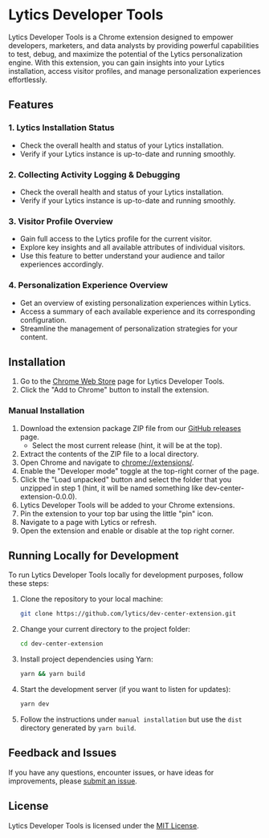 # Lytics Developer Tools

<!-- ![Lytics Developer Tools Logo](https://example.com/lytics-developer-tools-logo.png) -->

Lytics Developer Tools is a Chrome extension designed to empower developers, marketers, and data analysts by providing powerful capabilities to test, debug, and maximize the potential of the Lytics personalization engine. With this extension, you can gain insights into your Lytics installation, access visitor profiles, and manage personalization experiences effortlessly.

## Features

### 1. Lytics Installation Status
- Check the overall health and status of your Lytics installation.
- Verify if your Lytics instance is up-to-date and running smoothly.

### 2. Collecting Activity Logging & Debugging
- Check the overall health and status of your Lytics installation.
- Verify if your Lytics instance is up-to-date and running smoothly.

### 3. Visitor Profile Overview
- Gain full access to the Lytics profile for the current visitor.
- Explore key insights and all available attributes of individual visitors.
- Use this feature to better understand your audience and tailor experiences accordingly.

### 4. Personalization Experience Overview
- Get an overview of existing personalization experiences within Lytics.
- Access a summary of each available experience and its corresponding configuration.
- Streamline the management of personalization strategies for your content.

## Installation

1. Go to the [Chrome Web Store](https://chromewebstore.google.com/detail/lytics-dev-tools/jhdkpndomcenhmbkcnfjmdccfmlmjfgl) page for Lytics Developer Tools.
2. Click the "Add to Chrome" button to install the extension.

### Manual Installation

1. Download the extension package ZIP file from our [GitHub releases](https://github.com/lytics/dev-center-extension/releases) page.
   - Select the most current release (hint, it will be at the top). 
2. Extract the contents of the ZIP file to a local directory.
3. Open Chrome and navigate to [chrome://extensions/](chrome://extensions/).
4. Enable the "Developer mode" toggle at the top-right corner of the page.
5. Click the "Load unpacked" button and select the folder that you unzipped in step 1 (hint, it will be named something like dev-center-extension-0.0.0).
6. Lytics Developer Tools will be added to your Chrome extensions.
7. Pin the extension to your top bar using the little "pin" icon.
8. Navigate to a page with Lytics or refresh.
9. Open the extension and enable or disable at the top right corner.

## Running Locally for Development

To run Lytics Developer Tools locally for development purposes, follow these steps:

1. Clone the repository to your local machine:

    ```bash
    git clone https://github.com/lytics/dev-center-extension.git
    ```

2. Change your current directory to the project folder:

    ```bash
    cd dev-center-extension
    ```

3. Install project dependencies using Yarn:

    ```bash
    yarn && yarn build
    ```

4. Start the development server (if you want to listen for updates):

    ```bash
    yarn dev
    ```

5. Follow the instructions under `manual installation` but use the `dist` directory generated by `yarn build`.

## Feedback and Issues

If you have any questions, encounter issues, or have ideas for improvements, please [submit an issue](https://github.com/lytics/dev-center-extension/issues).

## License

Lytics Developer Tools is licensed under the [MIT License](https://github.com/lytics/dev-center-extension/blob/main/LICENSE).